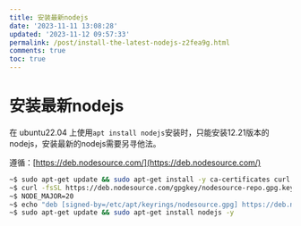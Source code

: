 ```yaml
---
title: 安装最新nodejs
date: '2023-11-11 13:08:28'
updated: '2023-11-12 09:57:33'
permalink: /post/install-the-latest-nodejs-z2fea9g.html
comments: true
toc: true
---
```


# 安装最新nodejs

在 ubuntu22.04 上使用`apt install nodejs`​安装时，只能安装12.21版本的nodejs，安装最新的nodejs需要另寻他法。

遵循：[https://deb.nodesource.com/](https://deb.nodesource.com/)

```sh
~$ sudo apt-get update && sudo apt-get install -y ca-certificates curl gnupg
~$ curl -fsSL https://deb.nodesource.com/gpgkey/nodesource-repo.gpg.key | sudo gpg --dearmor -o /etc/apt/keyrings/nodesource.gpg
~$ NODE_MAJOR=20
~$ echo "deb [signed-by=/etc/apt/keyrings/nodesource.gpg] https://deb.nodesource.com/node_$NODE_MAJOR.x nodistro main" | sudo tee /etc/apt/sources.list.d/nodesource.list
~$ sudo apt-get update && sudo apt-get install nodejs -y
```

‍
